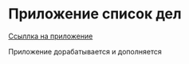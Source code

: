 <h1> Приложение список дел </h1>

<a href='https://pacific-garden-35008.herokuapp.com/'> Ссыллка на приложение </a>

<p> Приложение дорабатывается и дополняется </p>